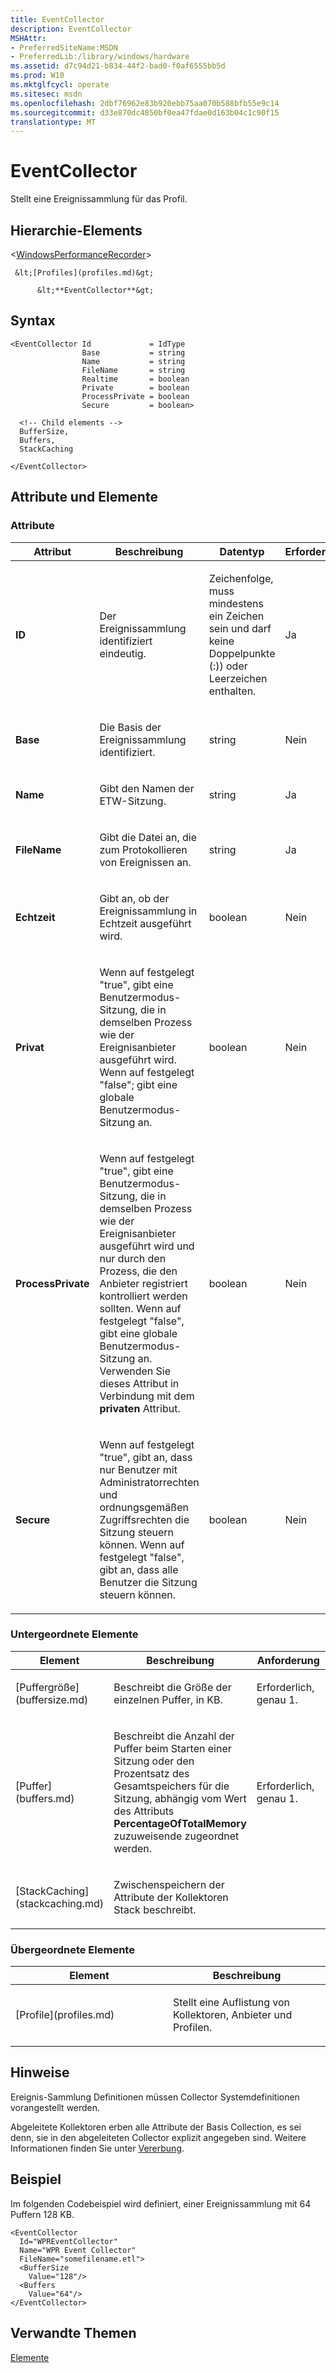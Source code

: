 ```yaml
---
title: EventCollector
description: EventCollector
MSHAttr:
- PreferredSiteName:MSDN
- PreferredLib:/library/windows/hardware
ms.assetid: d7c94d21-b834-44f2-bad0-f0af6555bb5d
ms.prod: W10
ms.mktglfcycl: operate
ms.sitesec: msdn
ms.openlocfilehash: 2dbf76962e83b920ebb75aa070b588bfb55e9c14
ms.sourcegitcommit: d33e870dc4850bf0ea47fdae0d163b04c1c90f15
translationtype: MT
---
```

# <a name="eventcollector"></a>EventCollector


Stellt eine Ereignissammlung für das Profil.

## <a name="element-hierarchy"></a>Hierarchie-Elements


&lt;[WindowsPerformanceRecorder](windowsperformancerecorder.md)&gt;

     &lt;[Profiles](profiles.md)&gt;

          &lt;**EventCollector**&gt;

## <a name="syntax"></a>Syntax


``` syntax
<EventCollector Id             = IdType
                Base           = string
                Name           = string
                FileName       = string
                Realtime       = boolean
                Private        = boolean
                ProcessPrivate = boolean
                Secure         = boolean>

  <!-- Child elements -->
  BufferSize,
  Buffers,
  StackCaching

</EventCollector>
```

## <a name="attributes-and-elements"></a>Attribute und Elemente


### <a name="attributes"></a>Attribute

<table>
<colgroup>
<col width="20%" />
<col width="20%" />
<col width="20%" />
<col width="20%" />
<col width="20%" />
</colgroup>
<thead>
<tr class="header">
<th>Attribut</th>
<th>Beschreibung</th>
<th>Datentyp</th>
<th>Erforderlich</th>
<th>Standard</th>
</tr>
</thead>
<tbody>
<tr class="odd">
<td><p><strong>ID</strong></p></td>
<td><p>Der Ereignissammlung identifiziert eindeutig.</p></td>
<td><p>Zeichenfolge, muss mindestens ein Zeichen sein und darf keine Doppelpunkte (:)) oder Leerzeichen enthalten.</p></td>
<td><p>Ja</p></td>
<td><p></p></td>
</tr>
<tr class="even">
<td><p><strong>Base</strong></p></td>
<td><p>Die Basis der Ereignissammlung identifiziert.</p></td>
<td><p>string</p></td>
<td><p>Nein</p></td>
<td><p></p></td>
</tr>
<tr class="odd">
<td><p><strong>Name</strong></p></td>
<td><p>Gibt den Namen der ETW-Sitzung.</p></td>
<td><p>string</p></td>
<td><p>Ja</p></td>
<td><p></p></td>
</tr>
<tr class="even">
<td><p><strong>FileName</strong></p></td>
<td><p>Gibt die Datei an, die zum Protokollieren von Ereignissen an.</p></td>
<td><p>string</p></td>
<td><p>Ja</p></td>
<td><p></p></td>
</tr>
<tr class="odd">
<td><p><strong>Echtzeit</strong></p></td>
<td><p>Gibt an, ob der Ereignissammlung in Echtzeit ausgeführt wird.</p></td>
<td><p>boolean</p></td>
<td><p>Nein</p></td>
<td><p>falsch</p></td>
</tr>
<tr class="even">
<td><p><strong>Privat</strong></p></td>
<td><p>Wenn auf festgelegt &quot;true&quot;, gibt eine Benutzermodus-Sitzung, die in demselben Prozess wie der Ereignisanbieter ausgeführt wird. Wenn auf festgelegt &quot;false&quot;; gibt eine globale Benutzermodus-Sitzung an.</p></td>
<td><p>boolean</p></td>
<td><p>Nein</p></td>
<td><p>falsch</p></td>
</tr>
<tr class="odd">
<td><p><strong>ProcessPrivate</strong></p></td>
<td><p>Wenn auf festgelegt &quot;true&quot;, gibt eine Benutzermodus-Sitzung, die in demselben Prozess wie der Ereignisanbieter ausgeführt wird und nur durch den Prozess, die den Anbieter registriert kontrolliert werden sollten. Wenn auf festgelegt &quot;false&quot;, gibt eine globale Benutzermodus-Sitzung an. Verwenden Sie dieses Attribut in Verbindung mit dem <strong>privaten</strong> Attribut.</p></td>
<td><p>boolean</p></td>
<td><p>Nein</p></td>
<td><p>falsch</p></td>
</tr>
<tr class="even">
<td><p><strong>Secure</strong></p></td>
<td><p>Wenn auf festgelegt &quot;true&quot;, gibt an, dass nur Benutzer mit Administratorrechten und ordnungsgemäßen Zugriffsrechten die Sitzung steuern können. Wenn auf festgelegt &quot;false&quot;, gibt an, dass alle Benutzer die Sitzung steuern können.</p></td>
<td><p>boolean</p></td>
<td><p>Nein</p></td>
<td><p>falsch</p></td>
</tr>
</tbody>
</table>

 

### <a name="child-elements"></a>Untergeordnete Elemente

<table>
<colgroup>
<col width="33%" />
<col width="33%" />
<col width="33%" />
</colgroup>
<thead>
<tr class="header">
<th>Element</th>
<th>Beschreibung</th>
<th>Anforderung</th>
</tr>
</thead>
<tbody>
<tr class="odd">
<td><p>[Puffergröße](buffersize.md)</p></td>
<td><p>Beschreibt die Größe der einzelnen Puffer, in KB.</p></td>
<td><p>Erforderlich, genau 1.</p></td>
</tr>
<tr class="even">
<td><p>[Puffer](buffers.md)</p></td>
<td><p>Beschreibt die Anzahl der Puffer beim Starten einer Sitzung oder den Prozentsatz des Gesamtspeichers für die Sitzung, abhängig vom Wert des Attributs <strong>PercentageOfTotalMemory</strong> zuzuweisende zugeordnet werden.</p></td>
<td><p>Erforderlich, genau 1.</p></td>
</tr>
<tr class="odd">
<td><p>[StackCaching](stackcaching.md)</p></td>
<td><p>Zwischenspeichern der Attribute der Kollektoren Stack beschreibt.</p></td>
<td><p></p></td>
</tr>
</tbody>
</table>

 

### <a name="parent-elements"></a>Übergeordnete Elemente

<table>
<colgroup>
<col width="50%" />
<col width="50%" />
</colgroup>
<thead>
<tr class="header">
<th>Element</th>
<th>Beschreibung</th>
</tr>
</thead>
<tbody>
<tr class="odd">
<td><p>[Profile](profiles.md)</p></td>
<td><p>Stellt eine Auflistung von Kollektoren, Anbieter und Profilen.</p></td>
</tr>
</tbody>
</table>

 

## <a name="remarks"></a>Hinweise


Ereignis-Sammlung Definitionen müssen Collector Systemdefinitionen vorangestellt werden.

Abgeleitete Kollektoren erben alle Attribute der Basis Collection, es sei denn, sie in den abgeleiteten Collector explizit angegeben sind. Weitere Informationen finden Sie unter [Vererbung](inheritance.md).

## <a name="example"></a>Beispiel


Im folgenden Codebeispiel wird definiert, einer Ereignissammlung mit 64 Puffern 128 KB.

``` syntax
<EventCollector
  Id="WPREventCollector"
  Name="WPR Event Collector"
  FileName="somefilename.etl"> 
  <BufferSize
    Value="128"/> 
  <Buffers
    Value="64"/>
</EventCollector>
```

## <a name="related-topics"></a>Verwandte Themen


[Elemente](elements.md)

 

 







